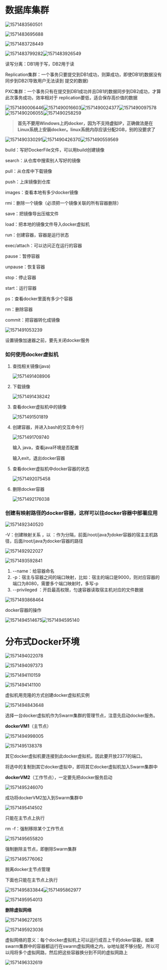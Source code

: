 # 数据库集群

![1571483560501](.\数据库集群.assets\1571483560501.png)

![1571483695688](.\数据库集群.assets\1571483695688.png)

![1571483728449](.\数据库集群.assets\1571483728449.png)

![1571483799282](.\数据库集群.assets\1571483799282.png)![1571483926549](.\数据库集群.assets\1571483926549.png)

读写分离：DB1用于写，DB2用于读

Replication集群：一个事务只要提交到DB1成功，则算成功，即使DB1的数据没有同步到DB2(导致用户无法读到								提交的数据)

PXC集群：一个事务只有在提交到DB1成功并且DB1的数据同步到DB2成功，才算此次事务成功，效率相对于				 replication要低，适合保存高价值的数据



![1571490006446](.\数据库集群.assets\1571490006446.png)![1571490016603](.\数据库集群.assets\1571490016603.png)![1571490024377](.\数据库集群.assets\1571490024377.png)![1571490097578](.\数据库集群.assets\1571490097578.png)![1571490206055](.\数据库集群.assets\1571490206055.png)![1571490258259](.\数据库集群.assets\1571490258259.png)

> **首先不要用Windows上的docker，因为不支持虚拟IP，正确做法是在Linux系统上安装docker。linux系统内存应该分配2GB，别的没要求了**

![1571490330291](.\数据库集群.assets\1571490330291.png)![1571490426370](.\数据库集群.assets\1571490426370.png)![1571490559569](.\数据库集群.assets\1571490559569.png)

build：写好DockerFile文件，可以用build创建镜像

search：从仓库中搜索别人写好的镜像

pull：从仓库中下载镜像

push：上床镜像到仓库

images：查看本地有多少docker镜像

rmi：删除一个镜像（必须把一个镜像关联的所有容器删除）

save：把镜像导出压缩文件

load：把本地的镜像文件导入docker虚拟机

run：创建容器，容器是运行状态

exec/attach：可以访问正在运行的容器

pause：暂停容器

unpause：恢复容器

stop：停止容器

start：运行容器

ps：查看docker里面有多少个容器

rm：删除容器

commit：把容器转化成镜像

![1571491053239](.\数据库集群.assets\1571491053239.png)

设置镜像加速器之前，要先关闭docker服务



### 如何使用docker虚拟机

1. 查找相关镜像(java)

   ![1571491408906](.\数据库集群.assets\1571491408906.png)

2. 下载镜像

   ![1571491438242](.\数据库集群.assets\1571491438242.png)

3. 查看docker虚拟机中的镜像

   ![1571491501819](.\数据库集群.assets\1571491501819.png)

4. 创建容器，并进入bash的交互命令行

   ![1571491709740](.\数据库集群.assets\1571491709740.png)

   输入 java，查看java环境是否配置

   输入exit，退出docker容器

5. 查看docker虚拟机中docker容器的状态

   ![1571492075458](.\数据库集群.assets\1571492075458.png)

6. 删除docker容器

   ![1571492176038](.\数据库集群.assets\1571492176038.png)



### 创建有映射路径的docker容器，这样可以往docker容器中部署应用

![1571492340520](.\数据库集群.assets\1571492340520.png)

-V：创建映射关系 ，以 ：作为分隔，前面/root/java为doker容器的宿主主机路径，后面/root/java为docker容器的路径

![1571492922027](.\数据库集群.assets\1571492922027.png)

 ![1571493592841](.\数据库集群.assets\1571493592841.png)

1. --name：给容器命名
2. -p：宿主与容器之间的端口映射，比如：宿主的端口是9000，则对应容器的端口为8080，需要多个端口映射时，多写-p
3. --privileged ：开启最高权限，匀速容器读取宿主机对应的文件数据

![1571493868464](.\数据库集群.assets\1571493868464.png)

docker容器的操作

![1571494514675](.\数据库集群.assets\1571494514675.png)![1571494595140](.\数据库集群.assets\1571494595140.png)

# 分布式Docker环境

![1571494022078](.\数据库集群.assets\1571494022078.png)

![1571494097373](.\数据库集群.assets\1571494097373.png)

![1571494110159](.\数据库集群.assets\1571494110159.png)

![1571494141100](.\数据库集群.assets\1571494141100.png)

虚拟机用克隆的方式创建docker虚拟机实例



![1571494843648](.\数据库集群.assets\1571494843648.png)

选择一台docker虚拟机作为Swarm集群的管理节点，注意先启动docker服务。

**dockerVM1**（主节点）

![1571494998005](.\数据库集群.assets\1571494998005.png)

![1571495138378](.\数据库集群.assets\1571495138378.png)

其它docker虚拟机要连接到此docker虚拟机，因此要开放2377的端口。

将选中的复制到其它docker虚拟中，即将其它docker虚拟机加入Swarm集群中

**dockerVM2**（工作节点），一定要先把docker服务启动

![1571495246070](.\数据库集群.assets\1571495246070.png)

成功将dockerVM2加入到Swarm集群中



![1571495414502](.\数据库集群.assets\1571495414502.png)

只能在主节点上执行

rm -f：强制移除某个工作节点

![1571495655820](.\数据库集群.assets\1571495655820.png)

强制删除主节点，即删除Swarm集群

![1571495776062](.\数据库集群.assets\1571495776062.png)

脱离docker主节点管理





下面也只能在主节点上执行

![1571495833844](.\数据库集群.assets\1571495833844.png)![1571495862977](.\数据库集群.assets\1571495862977.png)

![1571495954013](.\数据库集群.assets\1571495954013.png)

**删除虚拟网络**

![1571496272615](.\数据库集群.assets\1571496272615.png)



![1571495923036](.\数据库集群.assets\1571495923036.png)

虚拟网络的意义：每个docker虚拟机上可以运行成百上千的doker容器，如果swarm集群中的容器都运行在swarm虚拟网络之内，ip地址就不够分配，所以可以闯将多个虚拟网路，然后把这些容器换分到不同的虚拟网路上

![1571496332619](.\数据库集群.assets\1571496332619.png)































